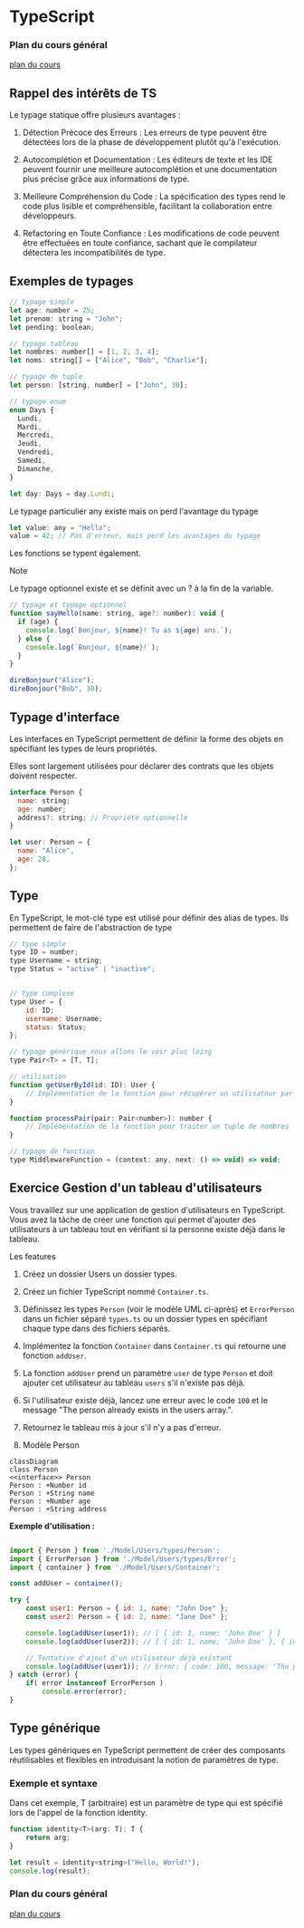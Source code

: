 # TypeScript 

### Plan du cours général

[plan du cours](../../01_ORGA/00_plan.md)

## Rappel des intérêts de TS

Le typage statique offre plusieurs avantages :

1. Détection Précoce des Erreurs : Les erreurs de type peuvent être détectées lors de la phase de développement plutôt qu'à l'exécution.

1. Autocomplétion et Documentation : Les éditeurs de texte et les IDE peuvent fournir une meilleure autocomplétion et une documentation plus précise grâce aux informations de type.

1. Meilleure Compréhension du Code : La spécification des types rend le code plus lisible et compréhensible, facilitant la collaboration entre développeurs.

1. Refactoring en Toute Confiance : Les modifications de code peuvent être effectuées en toute confiance, sachant que le compilateur détectera les incompatibilités de type.

## Exemples de typages

```js
// typage simple
let age: number = 25;
let prenom: string = "John";
let pending: boolean;

// typage tableau 
let nombres: number[] = [1, 2, 3, 4];
let noms: string[] = ["Alice", "Bob", "Charlie"];

// typage de tuple
let person: [string, number] = ["John", 30];

// typage enum
enum Days {
  Lundi,
  Mardi,
  Mercredi,
  Jeudi,
  Vendredi,
  Samedi,
  Dimanche,
}

let day: Days = day.Lundi;

```

Le typage particulier any existe mais on perd l'avantage du typage

```js
let value: any = "Hello";
value = 42; // Pas d'erreur, mais perd les avantages du typage

```

Les fonctions se typent également.

>[!NOTE]
>Le typage optionnel existe et se définit avec un ? à la fin de la variable.

```js
// typage et typage optionnel
function sayHello(name: string, age?: number): void {
  if (age) {
    console.log(`Bonjour, ${name}! Tu as ${age} ans.`);
  } else {
    console.log(`Bonjour, ${name}!`);
  }
}

direBonjour("Alice");
direBonjour("Bob", 30);

```

## Typage d'interface

Les interfaces en TypeScript permettent de définir la forme des objets en spécifiant les types de leurs propriétés. 

Elles sont largement utilisées pour déclarer des contrats que les objets doivent respecter.

```js
interface Person {
  name: string;
  age: number;
  address?: string; // Propriété optionnelle
}

let user: Person = {
  name: "Alice",
  age: 28,
};

```

## Type

En TypeScript, le mot-clé type est utilisé pour définir des alias de types. Ils permettent de faire de l'abstraction de type

```js
// type simple
type ID = number;
type Username = string;
type Status = "active" | "inactive";


// type complexe
type User = {
    id: ID;
    username: Username;
    status: Status;
};

// typage générique nous allons le voir plus loing
type Pair<T> = [T, T];

// utilisation
function getUserById(id: ID): User {
    // Implémentation de la fonction pour récupérer un utilisateur par son identifiant
}

function processPair(pair: Pair<number>): number {
    // Implémentation de la fonction pour traiter un tuple de nombres
}

// typage de fonction
type MiddlewareFunction = (context: any, next: () => void) => void;
```

## Exercice Gestion d'un tableau d'utilisateurs

Vous travaillez sur une application de gestion d'utilisateurs en TypeScript. Vous avez la tâche de créer une fonction qui permet d'ajouter des utilisateurs à un tableau tout en vérifiant si la personne existe déjà dans le tableau.

Les features 

1. Créez un dossier Users un dossier types.
1. Créez un fichier TypeScript nommé `Container.ts`.
1. Définissez les types `Person` (voir le modèle UML ci-après) et `ErrorPerson` dans un fichier séparé `types.ts` ou un dossier types en spécifiant chaque type dans des fichiers séparés.
1. Implémentez la fonction `Container` dans `Container.ts` qui retourne une fonction `addUser`.
1. La fonction `addUser` prend un paramètre `user` de type `Person` et doit ajouter cet utilisateur au tableau `users` s'il n'existe pas déjà.
1. Si l'utilisateur existe déjà, lancez une erreur avec le code `100` et le message "The person already exists in the users array.".
1. Retournez le tableau mis à jour s'il n'y a pas d'erreur.

1. Modèle Person

```mermaid
classDiagram
class Person
<<interface>> Person
Person : +Number id
Person : +String name
Person : +Number age
Person : +String address
```

**Exemple d'utilisation :**

```js

import { Person } from './Model/Users/types/Person';
import { ErrorPerson } from './Model/Users/types/Error';
import { container } from './Model/Users/Container';

const addUser = container();

try {
    const user1: Person = { id: 1, name: "John Doe" };
    const user2: Person = { id: 2, name: "Jane Doe" };

    console.log(addUser(user1)); // [ { id: 1, name: 'John Doe' } ]
    console.log(addUser(user2)); // [ { id: 1, name: 'John Doe' }, { id: 2, name: 'Jane Doe' } ]

    // Tentative d'ajout d'un utilisateur déjà existant
    console.log(addUser(user1)); // Error: { code: 100, message: 'The person already exists in the users array.' }
} catch (error) {
    if( error instanceof ErrorPerson )
        console.error(error);
}
```

## Type générique

Les types génériques en TypeScript permettent de créer des composants réutilisables et flexibles en introduisant la notion de paramètres de type. 

### Exemple et syntaxe

Dans cet exemple, T (arbitraire) est un paramètre de type qui est spécifié lors de l'appel de la fonction identity.

```js
function identity<T>(arg: T): T {
    return arg;
}

let result = identity<string>("Hello, World!");
console.log(result);
```

### Plan du cours général

[plan du cours](../../01_ORGA/00_plan.md)